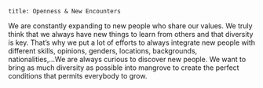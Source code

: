 ```
title: Openness & New Encounters
```

We are constantly expanding to new people who share our values. We truly think that we always have new things to learn from others and that diversity is key. That’s why we put a lot of efforts to always integrate new people with different skills, opinions, genders, locations, backgrounds, nationalities,...We are always curious to discover new people. We want to bring as much diversity as possible into mangrove to create the perfect conditions that permits everybody to grow. 
